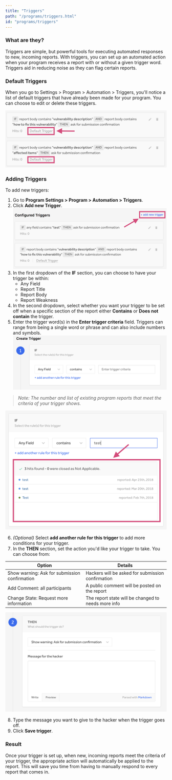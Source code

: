 ```yaml
---
title: "Triggers"
path: "/programs/triggers.html"
id: "programs/triggers"
---
```


### What are they?
Triggers are simple, but powerful tools for executing automated responses to new, incoming reports. With triggers, you can set up an automated action when your program receives a report with or without a given trigger word. Triggers aid in reducing noise as they can flag certain reports.

### Default Triggers
When you go to Settings > Program > Automation > Triggers, you'll notice a list of default triggers that have already been made for your program. You can choose to edit or delete these triggers.

![triggers-5](./images/triggers-5.png)

### Adding Triggers
To add new triggers:
1. Go to **Program Settings > Program > Automation > Triggers**.
2. Click **Add new Trigger**.
![triggers-1](./images/triggers-1.png)
3. In the first dropdown of the **IF** section, you can choose to have your trigger be within:
   * Any Field
   * Report Title
   * Report Body
   * Report Weakness
4. In the second dropdown, select whether you want your trigger to be set off when a specific section of the report either **Contains** or **Does not contain** the trigger.
5. Enter the trigger word(s) in the **Enter trigger criteria** field. Triggers can range from being a single word or phrase and can also include numbers and symbols.
![triggers-2](./images/triggers-2.png)

><i>Note: The number and list of existing program reports that meet the criteria of your trigger shows.</i>

![triggers-3](./images/triggers-3.png)

6. *(Optional)* Select **add another rule for this trigger** to add more conditions for your trigger.
7. In the **THEN** section, set the action you'd like your trigger to take. You can choose from: 

Option | Details
------ | ------
Show warning: Ask for submission confirmation | Hackers will be asked for submission confirmation
Add Comment: all participants | A public comment will be posted on the report
Change State: Request more information | The report state will be changed to needs more info

![triggers-4](./images/triggers-4.png)

8. Type the message you want to give to the hacker when the trigger goes off.
9. Click **Save trigger**.

### Result
Once your trigger is set up, when new, incoming reports meet the criteria of your trigger, the appropriate action will automatically be applied to the report. This will save you time from having to manually respond to every report that comes in. 
